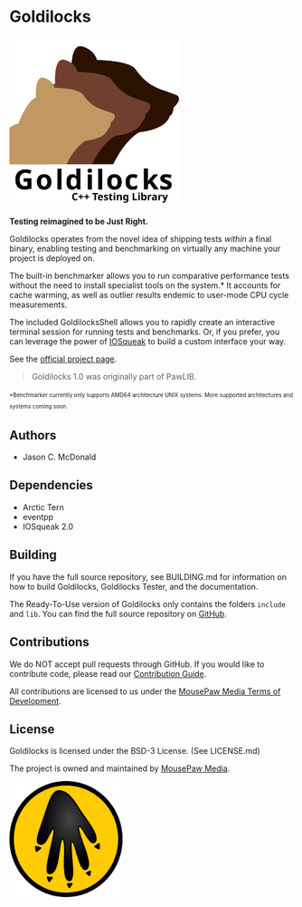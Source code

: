 Goldilocks
========================================

<img src=docs/source/goldilocks.svg width=300vw/>

**Testing reimagined to be Just Right.**

Goldilocks operates from the novel idea of shipping tests *within* a final
binary, enabling testing and benchmarking on virtually any machine your
project is deployed on.

The built-in benchmarker allows you to run comparative performance tests
without the need to install specialist tools on the system.* It accounts for
cache warming, as well as outlier results endemic to user-mode CPU cycle
measurements.

The included GoldilocksShell allows you to rapidly create an interactive
terminal session for running tests and benchmarks. Or, if you prefer, you
can leverage the power of [IOSqueak](https://mousepawmedia.com/iosqueak)
to build a custom interface your way.

See the [official project page](https://mousepawmedia.com/goldilocks).

> Goldilocks 1.0 was originally part of PawLIB.

<sup><sub>
    *Benchmarker currently only supports AMD64 architecture UNIX systems.
    More supported architectures and systems coming soon.
</sub></sup>

Authors
----------------------------------------

 - Jason C. McDonald

Dependencies
----------------------------------------

* Arctic Tern
* eventpp
* IOSqueak 2.0

Building
----------------------------------------

If you have the full source repository, see BUILDING.md for information
on how to build Goldilocks, Goldilocks Tester, and the documentation.

The Ready-To-Use version of Goldilocks only contains the folders `include`
and `lib`. You can find the full source repository on
[GitHub](https://github.com/mousepawmedia/goldilocks).

Contributions
----------------------------------------

We do NOT accept pull requests through GitHub.
If you would like to contribute code, please read our
[Contribution Guide](https://mousepawmedia.com/developers/contribution).

All contributions are licensed to us under the
[MousePaw Media Terms of Development](https://mousepawmedia.com/termsofdevelopment).

License
----------------------------------------

Goldilocks is licensed under the BSD-3 License. (See LICENSE.md)

The project is owned and maintained by [MousePaw Media](https://mousepawmedia.com/developers).

<img src=docs/source/mousepaw_logo_circle.svg width=200vw/>
